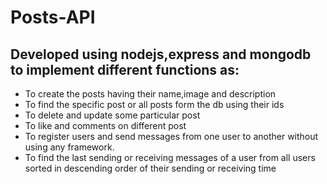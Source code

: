 # Posts-API
## Developed using nodejs,express and mongodb to implement different functions as:
* To create the posts having their name,image and description
* To find the specific post or all posts form the db using their ids 
* To delete and update some particular post
* To like and comments on different post
* To register users and send messages from one user to another without using any framework.
* To find the last sending or receiving messages of a user from all users sorted in descending order of their sending or receiving time
